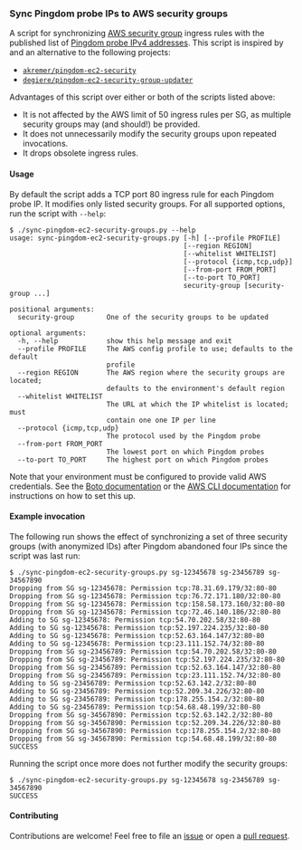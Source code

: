 ### Sync Pingdom probe IPs to AWS security groups

A script for synchronizing [AWS security
group](https://docs.aws.amazon.com/opsworks/latest/userguide/best-practices-groups.html)
ingress rules with the published list of [Pingdom probe IPv4
addresses](https://my.pingdom.com/probes/ipv4).  This script is inspired by and
an alternative to the following projects:
- [`akremer/pingdom-ec2-security`](https://github.com/akremer/pingdom-ec2-security)
- [`degiere/pingdom-ec2-security-group-updater`](https://github.com/degiere/pingdom-ec2-security-group-updater)

Advantages of this script over either or both of the scripts listed above:
- It is not affected by the AWS limit of 50 ingress rules per SG, as multiple
  security groups may (and should!) be provided.
- It does not unnecessarily modify the security groups upon repeated
  invocations.
- It drops obsolete ingress rules.

#### Usage

By default the script adds a TCP port 80 ingress rule for each Pingdom probe
IP. It modifies only listed security groups. For all supported options, run the
script with `--help`:

```
$ ./sync-pingdom-ec2-security-groups.py --help
usage: sync-pingdom-ec2-security-groups.py [-h] [--profile PROFILE]
                                           [--region REGION]
                                           [--whitelist WHITELIST]
                                           [--protocol {icmp,tcp,udp}]
                                           [--from-port FROM_PORT]
                                           [--to-port TO_PORT]
                                           security-group [security-group ...]

positional arguments:
  security-group        One of the security groups to be updated

optional arguments:
  -h, --help            show this help message and exit
  --profile PROFILE     The AWS config profile to use; defaults to the default
                        profile
  --region REGION       The AWS region where the security groups are located;
                        defaults to the environment's default region
  --whitelist WHITELIST
                        The URL at which the IP whitelist is located; must
                        contain one one IP per line
  --protocol {icmp,tcp,udp}
                        The protocol used by the Pingdom probe
  --from-port FROM_PORT
                        The lowest port on which Pingdom probes
  --to-port TO_PORT     The highest port on which Pingdom probes
```

Note that your environment must be configured to provide valid AWS credentials.
See the [Boto
documentation](https://boto3.readthedocs.io/en/latest/guide/configuration.html)
or the [AWS CLI
documentation](https://docs.aws.amazon.com/cli/latest/userguide/cli-chap-getting-started.html)
for instructions on how to set this up.

#### Example invocation

The following run shows the effect of synchronizing a set of three security
groups (with anonymized IDs) after Pingdom abandoned four IPs since the script
was last run:


```
$ ./sync-pingdom-ec2-security-groups.py sg-12345678 sg-23456789 sg-34567890
Dropping from SG sg-12345678: Permission tcp:78.31.69.179/32:80-80
Dropping from SG sg-12345678: Permission tcp:76.72.171.180/32:80-80
Dropping from SG sg-12345678: Permission tcp:158.58.173.160/32:80-80
Dropping from SG sg-12345678: Permission tcp:72.46.140.186/32:80-80
Adding to SG sg-12345678: Permission tcp:54.70.202.58/32:80-80
Adding to SG sg-12345678: Permission tcp:52.197.224.235/32:80-80
Adding to SG sg-12345678: Permission tcp:52.63.164.147/32:80-80
Adding to SG sg-12345678: Permission tcp:23.111.152.74/32:80-80
Dropping from SG sg-23456789: Permission tcp:54.70.202.58/32:80-80
Dropping from SG sg-23456789: Permission tcp:52.197.224.235/32:80-80
Dropping from SG sg-23456789: Permission tcp:52.63.164.147/32:80-80
Dropping from SG sg-23456789: Permission tcp:23.111.152.74/32:80-80
Adding to SG sg-23456789: Permission tcp:52.63.142.2/32:80-80
Adding to SG sg-23456789: Permission tcp:52.209.34.226/32:80-80
Adding to SG sg-23456789: Permission tcp:178.255.154.2/32:80-80
Adding to SG sg-23456789: Permission tcp:54.68.48.199/32:80-80
Dropping from SG sg-34567890: Permission tcp:52.63.142.2/32:80-80
Dropping from SG sg-34567890: Permission tcp:52.209.34.226/32:80-80
Dropping from SG sg-34567890: Permission tcp:178.255.154.2/32:80-80
Dropping from SG sg-34567890: Permission tcp:54.68.48.199/32:80-80
SUCCESS
```

Running the script once more does not further modify the security groups:
```
$ ./sync-pingdom-ec2-security-groups.py sg-12345678 sg-23456789 sg-34567890
SUCCESS
```

#### Contributing

Contributions are welcome! Feel free to file an
[issue](https://github.com/PicnicSupermarket/pingdom-probes-aws-whitelist/issues/new)
or open a [pull
request](https://github.com/PicnicSupermarket/pingdom-probes-aws-whitelist/compare).
